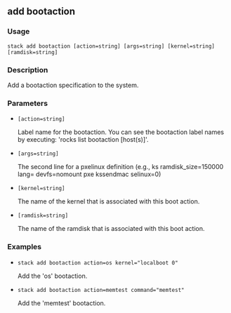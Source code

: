 ## add bootaction

### Usage

`stack add bootaction [action=string] [args=string] [kernel=string] [ramdisk=string]`

### Description

Add a bootaction specification to the system.

### Parameters
* `[action=string]`

   Label name for the bootaction. You can see the bootaction label names by
	executing: 'rocks list bootaction [host(s)]'.
* `[args=string]`

   The second line for a pxelinux definition (e.g., ks ramdisk_size=150000
	lang= devfs=nomount pxe kssendmac selinux=0)
* `[kernel=string]`

   The name of the kernel that is associated with this boot action.
* `[ramdisk=string]`

   The name of the ramdisk that is associated with this boot action.

### Examples

* `stack add bootaction action=os kernel="localboot 0"`

   Add the 'os' bootaction.

* `stack add bootaction action=memtest command="memtest"`

   Add the 'memtest' bootaction.



